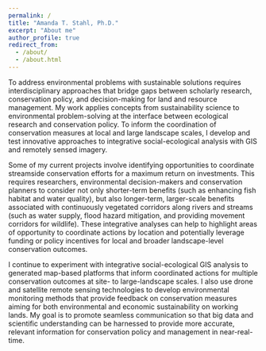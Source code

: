 ```yaml
---
permalink: /
title: "Amanda T. Stahl, Ph.D."
excerpt: "About me"
author_profile: true
redirect_from: 
  - /about/
  - /about.html
---
```


To address environmental problems with sustainable solutions requires interdisciplinary approaches that bridge gaps between scholarly research, conservation policy, and decision-making for land and resource management. My work applies concepts from sustainability science to environmental problem-solving at the interface between ecological research and conservation policy. To inform the coordination of conservation measures at local and large landscape scales, I develop and test innovative approaches to integrative social-ecological analysis with GIS and remotely sensed imagery.

Some of my current projects involve identifying opportunities to coordinate streamside conservation efforts for a maximum return on investments. This requires researchers, environmental decision-makers and conservation planners to consider not only shorter-term benefits (such as enhancing fish habitat and water quality), but also longer-term, larger-scale benefits associated with continuously vegetated corridors along rivers and streams (such as water supply, flood hazard mitigation, and providing movement corridors for wildlife). These integrative analyses can help to highlight areas of opportunity to coordinate actions by location and potentially leverage funding or policy incentives for local and broader landscape-level conservation outcomes.

I continue to experiment with integrative social-ecological GIS analysis to generated map-based platforms that inform coordinated actions for multiple conservation outcomes at site- to large-landscape scales. I also use drone and satellite remote sensing technologies to develop environmental monitoring methods that provide feedback on conservation measures aiming for both environmental and economic sustainability on working lands. My goal is to promote seamless communication so that big data and scientific understanding can be harnessed to provide more accurate, relevant information for conservation policy and management in near-real-time.


